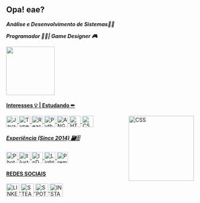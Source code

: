 ## Opa! eae?

**_Análise e Desenvolvimento de Sistemas🐱‍🚀_**




**_Programador 🐱‍💻| Game Designer 🎮_**
<div>
  <a href="https://github.com/Guilherme-Santos-Jpeg">
    <img height="130em" src="https://github-readme-stats.vercel.app/api?username=guilherme-santos-jpeg&showicons=true&theme=ayu-mirage&include_all_commits=true&count_private=true"/>
    </div>
  
  
  
#### Interesses 💡 | Estudando ✏

<img align="center" alt="Java" height="30" width="30" src="https://cdn-icons-png.flaticon.com/512/226/226777.png">
<img align="center" alt="Typescript" height="30" width="30" src="https://cdn-icons-png.flaticon.com/512/919/919832.png">
<img align="center" alt="React" height="30" width="30" src="https://cdn-icons-png.flaticon.com/512/919/919851.png">
<img align="center" alt="Python" height="30" width="30" src="https://cdn-icons-png.flaticon.com/512/1822/1822899.png">
<img align="center" alt="ANGULAR" height="30" width="30" src="https://cdn.worldvectorlogo.com/logos/angular-icon.svg">     
<img align="center" alt="HTML" height="30" width="30" src="https://cdn-icons-png.flaticon.com/512/1216/1216733.png">
<img align="center" alt="CSS" height="30" width="30" src="https://cdn-icons-png.flaticon.com/512/732/732190.png">
<img align="Right" alt="CSS" height="175" width="175" src="https://media4.giphy.com/media/WJbZ59I9YaAbdWCsId/giphy.gif?cid=790b761140ff70d1b1b8535ddd9fcb5ff110591953222e3b&rid=giphy.gif&ct=g">
  
  
##### Experiência (Since 2014) 🗃🗄
  
 <img align="center" alt="Photoshop" height="30" width="30" src="https://cdn-icons-png.flaticon.com/512/2496/2496742.png">
<img align="center" alt="Illustrator" height="30" width="30" src="https://cdn-icons-png.flaticon.com/512/2496/2496696.png">
<img align="center" alt="InDesign" height="30" width="30" src="https://cdn-icons-png.flaticon.com/512/726/726124.png">
<img align="center" alt="Lightrom" height="30" width="30" src="https://cdn-icons-png.flaticon.com/512/2496/2496752.png">
<img align="center" alt="Premiere" height="30" width="30" src="https://www.flaticon.com/free-icon/premiere_726105?term=adobe%20premiere&page=1&position=5&page=1&position=5&related_id=726105&origin=tag">                                                                                                                                         
                                                                                                                                           
#### REDES SOCIAIS
 
<div>
 <a href="https://www.linkedin.com/in/guilherme-dos-santos-813171193/">
  <img align="center" alt="LINKEDIN" height="35" width="35" src="https://cdn-icons-png.flaticon.com/512/1384/1384889.png">
  <a href="https://steamcommunity.com/id/Doctor_Irun/">
  <img align="center" alt="STEAM" height="35" width="35" src="https://cdn-icons-png.flaticon.com/512/220/220608.png">
    <a href="https://open.spotify.com/user/doctoriron1266?si=ef75b5b38bbf4e87">
     <img align="center" alt="SPOTIFY" height="35" width="35" src="https://cdn-icons-png.flaticon.com/512/174/174872.png">  
       <a href="https://www.instagram.com/guilherme.jpeg_/?hl=pt-br">
     <img align="center" alt="INSTAGRAM" height="35" width="35" src="https://cdn-icons-png.flaticon.com/512/2111/2111463.png">  
         

